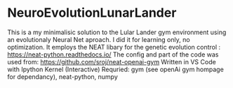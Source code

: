 # NeuroEvolutionLunarLander
This is a my minimalisic solution to the Lular Lander gym environment using an evolutionaly Neural Net aproach.
I did it for learning only, no optimization. 
It employs the NEAT libary for the genetic evolution control : https://neat-python.readthedocs.io/
The config and part of the code was used from: https://github.com/sroj/neat-openai-gym
Written in VS Code with Ipython Kernel (Interactive)
Requried: gym (see openAi gym hompage for dependancy), neat-python, numpy
